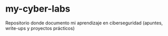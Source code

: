 # my-cyber-labs
Repositorio donde documento mi aprendizaje en ciberseguridad (apuntes, write-ups y proyectos prácticos)
